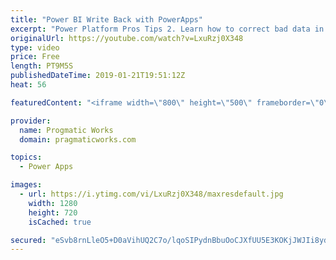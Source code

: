 ```yaml
---
title: "Power BI Write Back with PowerApps"
excerpt: "Power Platform Pros Tips 2. Learn how to correct bad data in a Power BI report easily by integrating a PowerApp into your Power BI  - - - - - - - - - - - - - - - - - - - - - - - - - - - - - - - - - - - - - - - - - - - - - -- - - - - -  - - - - - - - - - - - - - - - - - - - - - - - - - - - - - - -   On-Demand"
originalUrl: https://youtube.com/watch?v=LxuRzj0X348
type: video
price: Free
length: PT9M5S
publishedDateTime: 2019-01-21T19:51:12Z
heat: 56

featuredContent: "<iframe width=\"800\" height=\"500\" frameborder=\"0\" src=\"https://www.youtube.com/embed/LxuRzj0X348\" allow=\"accelerometer; autoplay; encrypted-media; gyroscope; picture-in-picture\" allowfullscreen></iframe>"

provider:
  name: Progmatic Works
  domain: pragmaticworks.com

topics:
  - Power Apps

images:
  - url: https://i.ytimg.com/vi/LxuRzj0X348/maxresdefault.jpg
    width: 1280
    height: 720
    isCached: true

secured: "eSvb8rnLleO5+D0aVihUQ2C7o/lqoSIPydnBbuOoCJXfUU5E3KOKjJWJIi8ydUwzCKIdTvKPJKGnsbUY8IfS7ZTyoyZRgC6LaTCP4S9FWLERjdDh2YfXHHvFtmNrPTlP2meO03bnuPCiUMUoBUdNIJDBi1qxP0jLCoRnIV+QLPsRctCubcOQ4fseH/5TMRjKr3IG+YdvXBYCHb187nosXeIU1vD/IpkQyfC2QkTLSkZL2M/Vp/OyqMX6WG1M+K5mom7ow7iEPCnF/XYrgOEBCU2ZJjix7B/8ID1wGUuCXzbhCy80VTbFFiDd0Ono0UHlWr5WdJKPOQjqd4KEXKD6yFkX3f4W6ZEgbXWDlm7Kopf7PuENC5GKZ/GwJ8LWBLE+wH/P/jCUoZjS2xC1YWAUIN7hgqTyyS8t9Oo8XEPF0G4=;9jKL0GNol799vqNuIFdvCg=="
---
```


